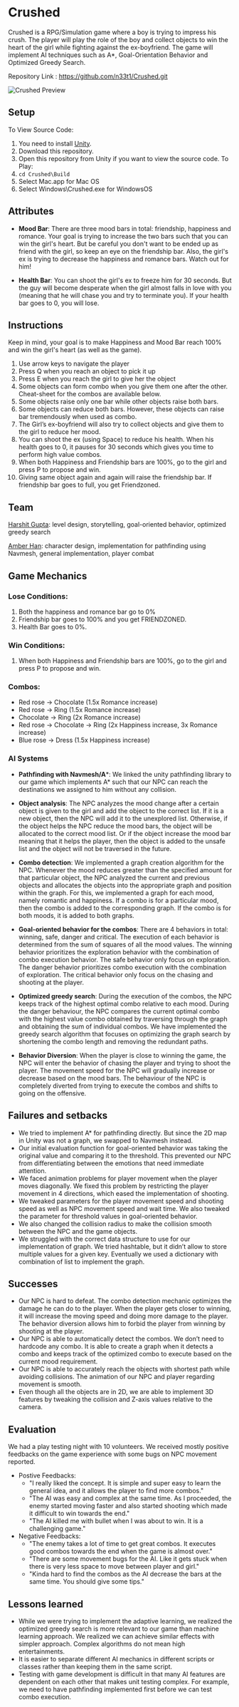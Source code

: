 # Crushed
Crushed is a RPG/Simulation game where a boy is trying to impress his crush. The player will play the role of the boy and collect objects to win the heart of the girl while fighting against the ex-boyfriend. The game will implement AI techniques such as A*, Goal-Orientation Behavior and Optimized Greedy Search.

Repository Link : https://github.com/n33t1/Crushed.git

![Crushed Preview](https://raw.githubusercontent.com/n33t1/Crushed/master/preview.png)

## Setup
To View Source Code:
  1. You need to install [Unity](https://unity3d.com/get-unity/download).
  2. Download this repository.
  3. Open this repository from Unity if you want to view the source code.
To Play:
  1. `cd Crushed\Build`
  2. Select Mac.app for Mac OS
  3. Select Windows\Crushed.exe for WindowsOS

## Attributes
* **Mood Bar**: There are three mood bars in total: friendship, happiness and romance. Your goal is trying to increase the two bars such that you can win the girl's heart. But be careful you don't want to be ended up as friend with the girl, so keep an eye on the friendship bar. Also, the girl's ex is trying to decrease the happiness and romance bars. Watch out for him!

* **Health Bar**: You can shoot the girl's ex to freeze him for 30 seconds. But the guy will become desperate when the girl almost falls in love with you (meaning that he will chase you and try to terminate you). If your health bar goes to 0, you will lose. 

## Instructions
Keep in mind, your goal is to make Happiness and Mood Bar reach 100% and win the girl's heart (as well as the game).
1.   Use arrow keys to navigate the player
2.   Press Q when you reach an object to pick it up
3.   Press E when you reach the girl to give her the object
4.   Some objects can form combo when you give them one after the other. Cheat-sheet for the combos are available below.
5.   Some objects raise only one bar while other objects raise both bars.
6.   Some objects can reduce both bars. However, these objects can raise bar tremendously when used as combo.
7.   The Girl’s ex-boyfriend will also try to collect objects and give them to the girl to reduce her mood.
8.   You can shoot the ex (using Space) to reduce his health. When his health goes to 0, it pauses for 30 seconds which gives you time to perform high value combos.
9.   When both Happiness and Friendship bars are 100%, go to the girl and press P to propose and win.
10.  Giving same object again and again will raise the friendship bar. If friendship bar goes to full, you get Friendzoned.

## Team
[Harshit Gupta](https://github.com/harshit0921): level design, storytelling, goal-oriented behavior, optimized greedy search

[Amber Han](https://github.com/n33t1): character design, implementation for pathfinding using Navmesh, general implementation, player combat

## Game Mechanics

### Lose Conditions:
1.   Both the happiness and romance bar go to 0%
2.   Friendship bar goes to 100% and you get FRIENDZONED.
3.   Health Bar goes to 0%.

### Win Conditions:
1.   When both Happiness and Friendship bars are 100%, go to the girl and press P to propose and win.

### Combos:
* Red rose → Chocolate (1.5x Romance increase)
* Red rose → Ring (1.5x Romance increase)
* Chocolate → Ring (2x Romance increase)
* Red rose → Chocolate → Ring (2x Happiness increase, 3x Romance increase)
* Blue rose → Dress (1.5x Happiness increase)

### AI Systems

* **Pathfinding with Navmesh/A***: We linked the unity pathfinding library to our game which implements A* such that our NPC can reach the destinations we assigned to him without any collision.

* **Object analysis**: The NPC analyzes the mood change after a certain object is given to the girl and add the object to the correct list. If it is a new object, then the NPC will add it to the unexplored list. Otherwise, if the object helps the NPC reduce the mood bars, the object will be allocated to the correct mood list. Or if the object increase the mood bar meaning that it helps the player, then the object is added to the unsafe list and the object will not be traversed in the future.

* **Combo detection**: We implemented a graph creation algorithm for the NPC. Whenever the mood reduces greater than the specified amount for that particular object, the NPC analyzed the current and previous objects and allocates the objects into the appropriate graph and position within the graph. For this, we implemented a graph for each mood, namely romantic and happiness. If a combo is for a particular mood, then the combo is added to the corresponding graph. If the combo is for both moods, it is added to both graphs. 

* **Goal-oriented behavior for the combos**: There are 4 behaviors in total: winning, safe, danger and critical. The execution of each behavior is determined from the sum of squares of all the mood values. The winning behavior prioritizes the exploration behavior with the combination of combo execution behavior. The safe behavior only focus on exploration. The danger behavior prioritizes combo execution with the combination of exploration. The critical behavior only focus on the chasing and shooting at the player.

* **Optimized greedy search**: During the execution of the combos, the NPC keeps track of the highest optimal combo relative to each mood. During the danger behaviour, the NPC compares the current optimal combo with the highest value combo obtained by traversing through the graph and obtaining the sum of individual combos. We have implemented the greedy search algorithm that focuses on optimizing the graph search by shortening the combo length and removing the redundant paths.

* **Behavior Diversion**: When the player is close to winning the game, the NPC will enter the behavior of chasing the player and trying to shoot the player. The movement speed for the NPC will gradually increase or decrease based on the mood bars. The behaviour of the NPC is completely diverted from trying to execute the combos and shifts to going on the offensive.

## Failures and setbacks

* We tried to implement A* for pathfinding directly. But since the 2D map in Unity was not a graph, we swapped to Navmesh instead.
* Our initial evaluation function for goal-oriented behavior was taking the original value and comparing it to the threshold. This prevented our NPC from differentiating between the emotions that need immediate attention. 
* We faced animation problems for player movement when the player moves diagonally. We fixed this problem by restricting the player movement in 4 directions, which eased the implementation of shooting. 
* We tweaked parameters for the player movement speed and shooting speed as well as NPC movement speed and wait time. We also tweaked the parameter for threshold values in goal-oriented behavior. 
* We also changed the collision radius to make the collision smooth between the NPC and the game objects. 
* We struggled with the correct data structure to use for our implementation of graph. We tried hashtable, but it didn’t allow to store multiple values for a given key. Eventually we used a dictionary with combination of list to implement the graph. 

## Successes
* Our NPC is hard to defeat. The combo detection mechanic optimizes the damage he can do to the player. When the player gets closer to winning, it will increase the moving speed and doing more damage to the player. The behavior diversion allows him to forbid the player from winning by shooting at the player. 
* Our NPC is able to automatically detect the combos. We don’t need to hardcode any combo. It is able to create a graph when it detects a combo and keeps track of the optimized combo to execute based on the current mood requirement. 
* Our NPC is able to accurately reach the objects with shortest path while avoiding collisions. The animation of our NPC and player regarding movement is smooth. 
* Even though all the objects are in 2D, we are able to implement 3D features by tweaking the collision and Z-axis values relative to the camera.

## Evaluation
We had a play testing night with 10 volunteers. We received mostly positive feedbacks on the game experience with some bugs on NPC movement reported.
* Postive Feedbacks:
  * "I really liked the concept. It is simple and super easy to learn the general idea, and it allows the player to find more combos."
  * "The AI was easy and complex at the same time. As I proceeded, the enemy started moving faster and also started shooting which made it difficult to win towards the end."
  * "The AI killed me with bullet when I was about to win. It is a challenging game."
* Negative Feedbacks:
  * "The enemy takes a lot of time to get great combos. It executes good combos towards the end when the game is almost over."
  * "There are some movement bugs for the AI. Like it gets stuck when there is very less space to move between player and girl."
  * "Kinda hard to find the combos as the AI decrease the bars at the same time. You should give some tips."

## Lessons learned
* While we were trying to implement the adaptive learning, we realized the optimized greedy search is more relevant to our game than machine learning approach. We realized we can achieve similar effects with simpler approach. Complex algorithms do not mean high entertainments. 
* It is easier to separate different AI mechanics in different scripts or classes rather than keeping them in the same script. 
* Testing with game development is difficult in that many AI features are dependent on each other that makes unit testing complex. For example, we need to have pathfinding implemented first before we can test combo execution. 
